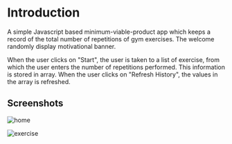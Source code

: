 # Introduction
A simple Javascript based minimum-viable-product app which keeps a record of the total number of repetitions of gym exercises. The welcome randomly display motivational banner. 

When the user clicks on "Start", the user is taken to a list of exercise, from which the user enters the number of repetitions performed. This information is stored in array. When the user clicks on "Refresh History", the values in the array is refreshed.

## Screenshots

![home](https://user-images.githubusercontent.com/58306478/119074961-faa4e480-b9bd-11eb-876d-463a8355e199.png)

![exercise](https://user-images.githubusercontent.com/58306478/119074965-fbd61180-b9bd-11eb-90ca-93acf81fdfe7.png)
